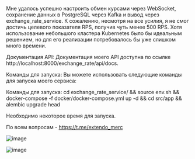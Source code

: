 Мне удалось успешно настроить обмен курсами через WebSocket, сохранение данных в PostgreSQL через Kafka и вывод через
exchange_rate_service. К сожалению, несмотря на все усилия, я не смог достичь целевого показателя
RPS, получив чуть менее 500 RPS. Хотя использование небольшого кластера Kubernetes было бы идеальным решением, но для
его
реализации потребовалось бы уже слишком много времени.

Документация API:
Документация моего API доступна по ссылке http://localhost:8000/exchange_rate/api/docs.

Команды для запуска:
Вы можете использовать следующие команды для запуска моего сервиса:

Команды для запуска:
cd exchange_rate_service/ && source env.sh && docker-compose -f docker/docker-compose.yml up -d && cd src/app && alembic
upgrade head

Необходимо некоторое время для запуска.

По всем вопросам - https://t.me/extendo_merc


![image](https://github.com/AlexSitohov/bwg/assets/101973205/c8b2e0f3-1736-482c-a18b-b45ac75bd42a)


![image](https://github.com/AlexSitohov/bwg/assets/101973205/5cb4471f-afc1-4d65-8ce1-6d85f8ddec73)


